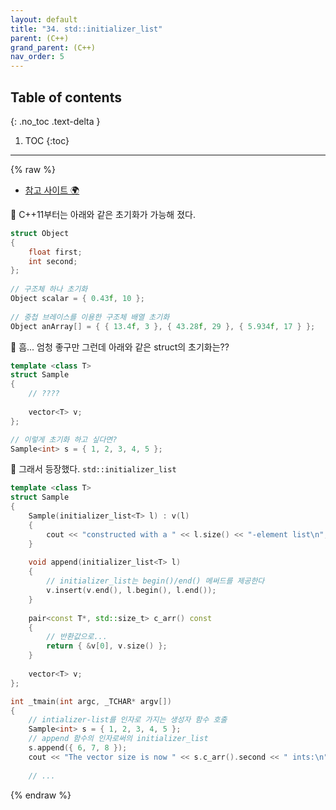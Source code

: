 ```yaml
---
layout: default
title: "34. std::initializer_list"
parent: (C++)
grand_parent: (C++)
nav_order: 5
---
```


## Table of contents
{: .no_toc .text-delta }

1. TOC
{:toc}

---

{% raw %}

* [참고 사이트 🌍](http://egloos.zum.com/sweeper/v/3058167)

👾 C++11부터는 아래와 같은 초기화가 가능해 졌다.

```cpp
struct Object
{
    float first;
    int second;
};
 
// 구조체 하나 초기화
Object scalar = { 0.43f, 10 };
 
// 중첩 브레이스를 이용한 구조체 배열 초기화
Object anArray[] = { { 13.4f, 3 }, { 43.28f, 29 }, { 5.934f, 17 } };
```

👾 흠... 엄청 좋구만 그런데 아래와 같은 struct의 초기화는??

```cpp
template <class T>
struct Sample
{
    // ????
 
    vector<T> v;
};

// 이렇게 초기화 하고 싶다면?
Sample<int> s = { 1, 2, 3, 4, 5 };
```

👾 그래서 등장했다. `std::initializer_list`

```cpp
template <class T>
struct Sample
{
    Sample(initializer_list<T> l) : v(l)
    {
        cout << "constructed with a " << l.size() << "-element list\n";
    }
 
    void append(initializer_list<T> l)
    {
        // initializer_list는 begin()/end() 메써드를 제공한다
        v.insert(v.end(), l.begin(), l.end());
    }
 
    pair<const T*, std::size_t> c_arr() const
    {
        // 반환값으로...
        return { &v[0], v.size() };
    }
 
    vector<T> v;
};
```

```cpp
int _tmain(int argc, _TCHAR* argv[])
{
    // intializer-list를 인자로 가지는 생성자 함수 호출
    Sample<int> s = { 1, 2, 3, 4, 5 };
    // append 함수의 인자로써의 initializer_list
    s.append({ 6, 7, 8 });
    cout << "The vector size is now " << s.c_arr().second << " ints:\n";
 
    // ...
```

{% endraw %}
